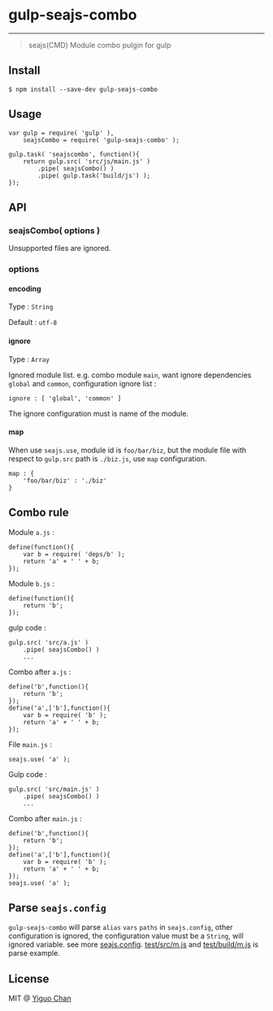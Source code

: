 # gulp-seajs-combo

***
> seajs(CMD) Module combo pulgin for gulp

## Install

```
$ npm install --save-dev gulp-seajs-combo
```

## Usage

```
var gulp = require( 'gulp' ),
    seajsCombo = require( 'gulp-seajs-combo' );
    
gulp.task( 'seajscombo', function(){
    return gulp.src( 'src/js/main.js' )
        .pipe( seajsCombo() )
        .pipe( gulp.task('build/js') );
}); 
```

## API

### seajsCombo( options )

Unsupported files are ignored.

### options

#### encoding 

Type : `String`

Default : `utf-8`

#### ignore

Type : `Array`

Ignored module list. e.g. combo module `main`, want ignore dependencies `global` and `common`, configuration ignore list : 

```
ignore : [ 'global', 'common' ]
```

The ignore configuration must is name of the module. 

#### map

When use `seajs.use`, module id is `foo/bar/biz`, but the module file with respect to `gulp.src` path is `./biz.js`, use `map` configuration.

```
map : {
    'foo/bar/biz' : './biz'
}
```

## Combo rule

Module `a.js` :

```
define(function(){
    var b = require( 'deps/b' );
    return 'a' + ' ' + b;
});
```

Module `b.js` :

```
define(function(){
    return 'b';
});
```

gulp code :

```
gulp.src( 'src/a.js' )
    .pipe( seajsCombo() )
    ...
```

Combo after `a.js` :

```
define('b',function(){
    return 'b';
});
define('a',['b'],function(){
    var b = require( 'b' );
    return 'a' + ' ' + b;
});
```

File `main.js` :

```
seajs.use( 'a' );
```

Gulp code : 

```
gulp.src( 'src/main.js' )
    .pipe( seajsCombo() )
    ...
```

Combo after `main.js` :

```
define('b',function(){
    return 'b';
});
define('a',['b'],function(){
    var b = require( 'b' );
    return 'a' + ' ' + b;
});
seajs.use( 'a' );
```

## Parse `seajs.config`

`gulp-seajs-combo` will parse `alias` `vars` `paths` in `seajs.config`, other configuration is ignored, the configuration value must be a `String`, will ignored variable. see more [seajs.config](https://github.com/seajs/seajs/issues/262). [test/src/m.js]() and [test/build/m.js]() is parse example.

## License

MIT @ [Yiguo Chan](https://github.com/chenmnkken)